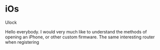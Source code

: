 # iOs

Ulock

Hello everybody. I would very much like to understand the methods of 
opening an iPhone, or other custom firmware. The same interesting 
router when registering
